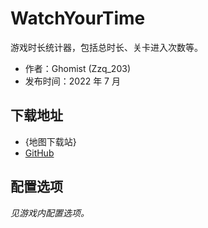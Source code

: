 # WatchYourTime

游戏时长统计器，包括总时长、关卡进入次数等。

- 作者：Ghomist (Zzq_203)
- 发布时间：2022 年 7 月

## 下载地址

- {地图下载站}
- [GitHub](https://github.com/Ghomist/WatchYourTime)

## 配置选项

*见游戏内配置选项。*
